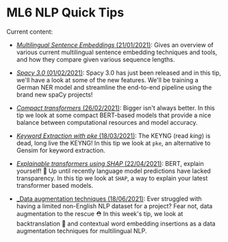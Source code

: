 # ML6 NLP Quick Tips

Current content:

-  [_Multilingual Sentence Embeddings_ (21/01/2021)](2021_01_21_multilingual_sentence_embeddings):
Gives an overview of various current multilingual sentence embedding techniques and tools, and
how they compare given various sequence lengths.

-  [_Spacy 3.0_ (01/02/2021)](2021_02_01_spacy_3_projects):
Spacy 3.0 has just been released and in this tip, we'll have a look at some of the new features.
We'll be training a German NER model and streamline the end-to-end pipeline using the brand new spaCy projects!

-  [_Compact transformers_ (26/02/2021)](2021_02_26_compact_transformers):
Bigger isn't always better. In this tip we look at some compact BERT-based models that provide a nice balance
between computational resources and model accuracy.

-  [_Keyword Extraction with pke_ (18/03/2021)](2021_03_18_pke_keyword_extraction):
The KEYNG (read *king*) is dead, long live the KEYNG!
In this tip we look at `pke`, an alternative to Gensim for keyword extraction.

-  [_Explainable transformers using SHAP_ (22/04/2021)](2021_04_22_shap_for_huggingface_transformers):
BERT, explain yourself! 📖
Up until recently language model predictions have lacked transparency. In this tip we look at `SHAP`, a way to explain your latest transformer based models.

-  [_Data augmentation techniques (18/06/2021)](2021_06_18_data_augmentation):
Ever struggled with having a limited non-English NLP dataset for a project? Fear not, data augmentation to the rescue ⛑
In this week's tip, we look at backtranslation 🔀 and contextual word embedding insertions as a data augmentation techniques for multilingual NLP. 
